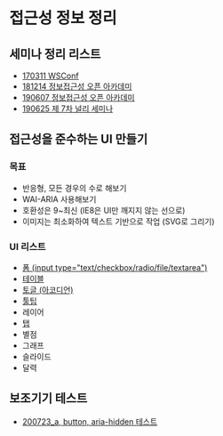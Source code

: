 # 접근성 정보 정리

## 세미나 정리 리스트

- [170311 WSConf](https://github.com/yo-onhye/00.web-accessibility/blob/master/00.mdFile/170311_WSConf.md)
- [181214 정보접근성 오픈 아카데미](https://github.com/yo-onhye/00.web-accessibility/blob/master/00.mdFile/181214_web_accessiblity_academy.md)
- [190607 정보접근성 오픈 아카데미](https://github.com/yo-onhye/00.web-accessibility/blob/master/00.mdFile/190607_web_accessiblity_academy.md)
- [190625 제 7차 널리 세미나](https://github.com/yo-onhye/00.web-accessibility/blob/master/00.mdFile/190625_nuli_seminar.md)

## 접근성을 준수하는 UI 만들기

### 목표

- 반응형, 모든 경우의 수로 해보기
- WAI-ARIA 사용해보기
- 호환성은 9~최신 (IE8은 UI만 깨지지 않는 선으로)
- 이미지는 최소화하여 텍스트 기반으로 작업 (SVG로 그리기)

### UI 리스트

- [폼 (input type="text/checkbox/radio/file/textarea")](https://github.com/yo-onhye/00.web-accessibility/tree/master/01.form)
- [테이블](https://github.com/yo-onhye/00.web-accessibility/tree/master/02.table)
- [토글 (아코디언)](https://github.com/yo-onhye/00.web-accessibility/tree/master/03.toggle)
- [툴팁](https://github.com/yo-onhye/00.web-accessibility/tree/master/04.tooltip)
- 레이어
- [탭](https://github.com/yo-onhye/00.web-accessibility/tree/master/06.tab)
- 별점
- 그래프
- 슬라이드
- 달력

## 보조기기 테스트

- [200723_a, button, aria-hidden 테스트](https://github.com/yo-onhye/00.web-accessibility/blob/master/00.mdFile/200723_accessibiliy_test.md)